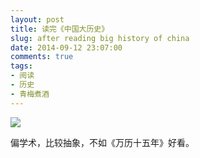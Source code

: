 ```yaml
---
layout: post
title: 读完《中国大历史》
slug: after reading big history of china
date: 2014-09-12 23:07:00
comments: true
tags:
- 阅读
- 历史
- 青梅煮酒
---
```


![](http://pic.yupoo.com/leninlee/E3k8bFJc/medium.jpg)

偏学术，比较抽象，不如《万历十五年》好看。

